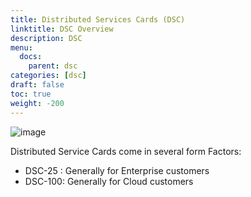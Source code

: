 ```yaml
---
title: Distributed Services Cards (DSC)
linktitle: DSC Overview
description: DSC
menu:
  docs:
    parent: dsc
categories: [dsc]
draft: false
toc: true
weight: -200
---
```


![image](/images/DSC/image_1.png)

Distributed Service Cards come in several form Factors:
* DSC-25 :  Generally for Enterprise customers
* DSC-100:  Generally for Cloud customers


